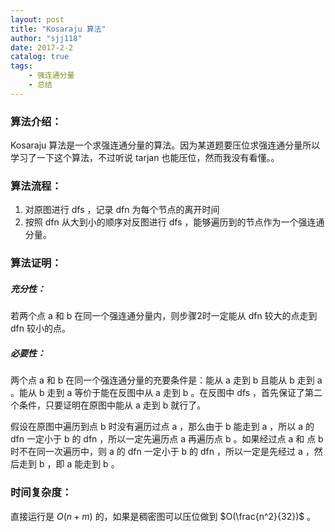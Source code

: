 ```yaml
---
layout: post
title: "Kosaraju 算法"
author: "sjj118"
date: 2017-2-2
catalog: true
tags:
    - 强连通分量
    - 总结
---
```


### 算法介绍：

Kosaraju 算法是一个求强连通分量的算法。因为某道题要压位求强连通分量所以学习了一下这个算法，不过听说 tarjan 也能压位，然而我没有看懂。。

### 算法流程：

1.  对原图进行 dfs ，记录 dfn 为每个节点的离开时间
2.  按照 dfn 从大到小的顺序对反图进行 dfs ，能够遍历到的节点作为一个强连通分量。

### 算法证明：

##### 充分性：

若两个点 a 和 b 在同一个强连通分量内，则步骤2时一定能从 dfn 较大的点走到 dfn 较小的点。

##### 必要性：

两个点 a 和 b 在同一个强连通分量的充要条件是：能从 a 走到 b 且能从 b 走到 a 。能从 b 走到 a 等价于能在反图中从 a 走到 b 。在反图中 dfs ，首先保证了第二个条件，只要证明在原图中能从 a 走到 b 就行了。

假设在原图中遍历到点 b 时没有遍历过点 a ，那么由于 b 能走到 a ，所以 a 的 dfn 一定小于 b 的 dfn ，所以一定先遍历点 a 再遍历点 b 。如果经过点 a 和 点 b 时不在同一次遍历中，则 a 的 dfn 一定小于 b 的 dfn ，所以一定是先经过 a ，然后走到 b ，即 a 能走到 b 。

### 时间复杂度：

直接运行是 $O(n+m)$ 的，如果是稠密图可以压位做到 $O(\frac{n^2}{32})$ 。
